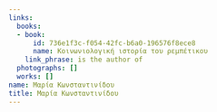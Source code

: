 ```yaml
---
links:
  books:
  - book:
      id: 736e1f3c-f054-42fc-b6a0-196576f8ece8
      name: Κοινωνιολογική ιστορία του ρεμπέτικου
    link_phrase: is the author of
  photographs: []
  works: []
name: Μαρία Κωνσταντινίδου
title: Μαρία Κωνσταντινίδου
---
```


